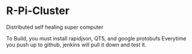 # R-Pi-Cluster
Distributed self healing super computer

To Build, you must install rapidjson, QT5, and google protobufs
Everytime you push up to github, jenkins will pull it down and test it.
